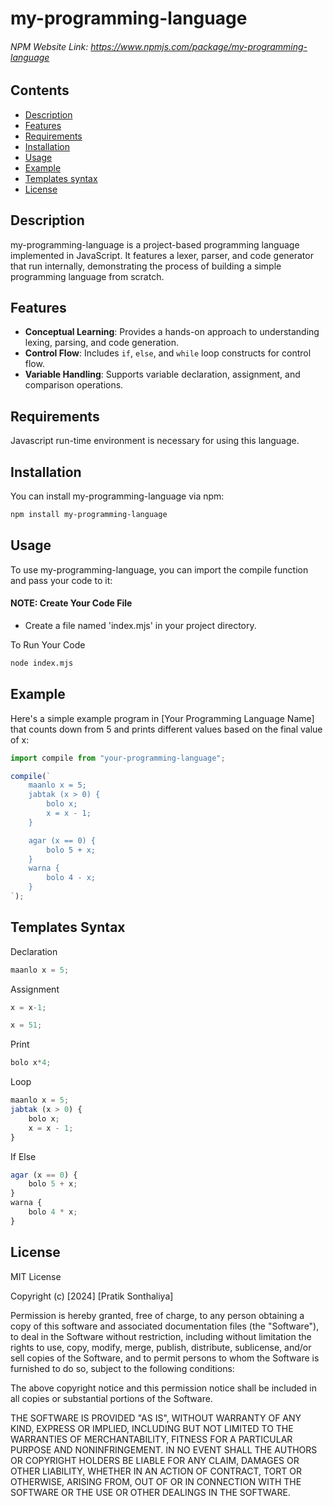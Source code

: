 # my-programming-language

###### NPM Website Link: https://www.npmjs.com/package/my-programming-language

## Contents

- [Description](#description)
- [Features](#features)
- [Requirements](#requirements)
- [Installation](#installation)
- [Usage](#usage)
- [Example](#example)
- [Templates syntax](#templates-syntax)
- [License](#license)


## Description

my-programming-language is a project-based programming language implemented in JavaScript. It features a lexer, parser, and code generator that run internally, demonstrating the process of building a simple programming language from scratch.

## Features

- **Conceptual Learning**: Provides a hands-on approach to understanding lexing, parsing, and code generation.
- **Control Flow**: Includes `if`, `else`, and `while` loop constructs for control flow.
- **Variable Handling**: Supports variable declaration, assignment, and comparison operations.

## Requirements

Javascript run-time environment is necessary for using this language.

## Installation

You can install my-programming-language via npm:

```sh
npm install my-programming-language
```

## Usage

To use my-programming-language, you can import the compile function and pass your code to it:

#### NOTE: Create Your Code File
- Create a file named 'index.mjs' in your project directory.

To Run Your Code

```sh
node index.mjs
```

## Example

Here's a simple example program in [Your Programming Language Name] that counts down from 5 and prints different values based on the final value of x:

```js
import compile from "your-programming-language";

compile(`
    maanlo x = 5;
    jabtak (x > 0) {
        bolo x;
        x = x - 1;
    }

    agar (x == 0) {
        bolo 5 + x;
    }
    warna {
        bolo 4 - x;
    }
`);
```

## Templates Syntax

Declaration

```js
maanlo x = 5;
```

Assignment

```js
x = x-1;
```
```js
x = 51;
```

Print

```js
bolo x*4;
```

Loop

```js
maanlo x = 5;
jabtak (x > 0) {
    bolo x;
    x = x - 1;
}
```

If Else 
```js
agar (x == 0) {
    bolo 5 + x;
}
warna {
    bolo 4 * x;
}
```

## License

MIT License

Copyright (c) [2024] [Pratik Sonthaliya]

Permission is hereby granted, free of charge, to any person obtaining a copy
of this software and associated documentation files (the "Software"), to deal
in the Software without restriction, including without limitation the rights
to use, copy, modify, merge, publish, distribute, sublicense, and/or sell
copies of the Software, and to permit persons to whom the Software is
furnished to do so, subject to the following conditions:

The above copyright notice and this permission notice shall be included in all
copies or substantial portions of the Software.

THE SOFTWARE IS PROVIDED "AS IS", WITHOUT WARRANTY OF ANY KIND, EXPRESS OR
IMPLIED, INCLUDING BUT NOT LIMITED TO THE WARRANTIES OF MERCHANTABILITY,
FITNESS FOR A PARTICULAR PURPOSE AND NONINFRINGEMENT. IN NO EVENT SHALL THE
AUTHORS OR COPYRIGHT HOLDERS BE LIABLE FOR ANY CLAIM, DAMAGES OR OTHER
LIABILITY, WHETHER IN AN ACTION OF CONTRACT, TORT OR OTHERWISE, ARISING FROM,
OUT OF OR IN CONNECTION WITH THE SOFTWARE OR THE USE OR OTHER DEALINGS IN THE
SOFTWARE.

